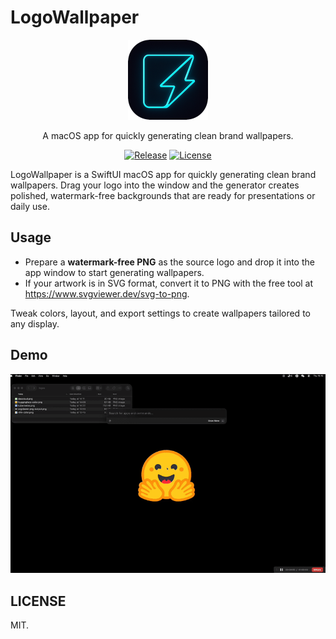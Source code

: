 # LogoWallpaper

<div align="center">
  <img src="./LogoWallpaper/Assets.xcassets/AppIcon.appiconset/logo-256.png" alt="LogoWallpaper" width="128" />
  <br />
  <p>A macOS app for quickly generating clean brand wallpapers.</p>
  <p>
    <a href="https://github.com/samzong/LogoWallpaper/releases"><img src="https://img.shields.io/github/v/release/samzong/LogoWallpaper" alt="Release" /></a>
    <a href="https://github.com/samzong/LogoWallpaper/blob/main/LICENSE"><img src="https://img.shields.io/github/license/samzong/LogoWallpaper" alt="License" /></a>
  </p>
</div>

LogoWallpaper is a SwiftUI macOS app for quickly generating clean brand wallpapers. Drag your logo into the window and the generator creates polished, watermark-free backgrounds that are ready for presentations or daily use.

## Usage

- Prepare a **watermark-free PNG** as the source logo and drop it into the app window to start generating wallpapers.
- If your artwork is in SVG format, convert it to PNG with the free tool at <https://www.svgviewer.dev/svg-to-png>.

Tweak colors, layout, and export settings to create wallpapers tailored to any display.

## Demo

![LogoWallpaper](https://raw.githubusercontent.com/samzong/LogoWallpaper/refs/heads/main/demo.gif)

## LICENSE

MIT.
